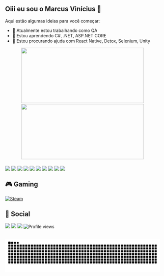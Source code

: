 ## Oiii eu sou o Marcus Vinícius 👋

Aqui estão algumas ideias para você começar:

- 🔭 Atualmente estou trabalhando como QA
- 🌱 Estou aprendendo C#, .NET, ASP.NET CORE
- 🤔 Estou procurando ajuda com React Native, Detox, Selenium, Unity

<div align="center">
  <img width="400em" height ="180em" src="https://github-readme-stats.vercel.app/api?username=V1nic1us&show_icons=true&theme=tokyonight&include_all_commits=true&count_private=true"/>
  <img width="400em" height ="180em" src="https://github-readme-stats.vercel.app/api/top-langs/?username=V1nic1us&layout=compact&langs_count=7&theme=tokyonight"/>
</div>
<div style="display: inline_block"><br>
  <img align="center" src="https://img.shields.io/badge/JavaScript-F7DF1E?style=for-the-badge&logo=JavaScript&logoColor=white">
  <img align="center" src="https://img.shields.io/badge/TypeScript-007ACC?style=for-the-badge&logo=typescript&logoColor=white">
  <img align="center" src="https://img.shields.io/badge/Java-ED8B00?style=for-the-badge&logo=openjdk&logoColor=white">
  <img align="center" src="https://img.shields.io/badge/C%23-239120?style=for-the-badge&logo=c-sharp&logoColor=white">
  <img align="center" src="https://img.shields.io/badge/.NET-5C2D91?style=for-the-badge&logo=.net&logoColor=white">
  <img align="center" src="https://img.shields.io/badge/rust-%23000000.svg?style=for-the-badge&logo=rust&logoColor=white">
  <img align="center" src="https://img.shields.io/badge/python-3670A0?style=for-the-badge&logo=python&logoColor=ffdd54">
  <img align="center" src="https://img.shields.io/badge/Ubuntu-E95420?style=for-the-badge&logo=ubuntu&logoColor=white">
  <img align="center" src="https://img.shields.io/badge/HTML5-E34F26?style=for-the-badge&logo=html5&logoColor=white">
  <img align="center" src="https://img.shields.io/badge/CSS3-1572B6?style=for-the-badge&logo=css3&logoColor=white">
  </br>

</div>

## 🎮 Gaming

[![Steam](https://img.shields.io/badge/steam-%23000000.svg?style=for-the-badge&logo=steam&logoColor=white)](https://steamcommunity.com/profiles/76561198978458942/)

## 💬 Social

<div> 
  <a href="#" target="_blank"><img src="https://img.shields.io/badge/Discord-7289DA?style=for-the-badge&logo=discord&logoColor=white"></a>
  <a href="https://www.linkedin.com/in/marcus-vin%C3%ADcius-541a9b247/" target="_blank"><img src="https://img.shields.io/badge/-LinkedIn-%230077B5?style=for-the-badge&logo=linkedin&logoColor=white"></a> 
  <a href="https://www.instagram.com/marcusmarques16/" target="_blank"><img src="https://img.shields.io/badge/Instagram-%23E4405F.svg?style=for-the-badge&logo=Instagram&logoColor=white"></a> 
  <img src="https://komarev.com/ghpvc/?username=V1nic1us&color=blue" alt="Profile views" height="28" />
</div>
   
<br>

<div style="display: inline_block">

  ![Snake animation](https://github.com/V1nic1us/V1nic1us/blob/output/github-contribution-grid-snake-dark.svg)

</div>
